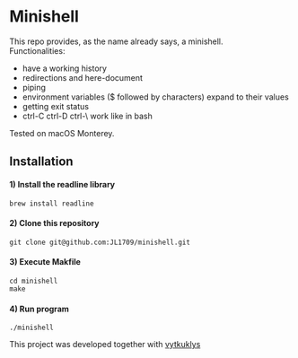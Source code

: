 # Minishell
This repo provides, as the name already says, a minishell.  
Functionalities:
- have a working history
- redirections and here-document
- piping
- environment variables ($ followed by characters) expand to their values
- getting exit status
- ctrl-C ctrl-D ctrl-\ work like in bash

Tested on macOS Monterey.

## Installation

#### 1) Install the readline library
```
brew install readline
```

#### 2) Clone this repository 
```
git clone git@github.com:JL1709/minishell.git
```

#### 3) Execute Makfile
```
cd minishell
make
```

#### 4)  Run program
```
./minishell
```
This project was developed together with <a href="https://github.com/vytkuklys">vytkuklys</a>

